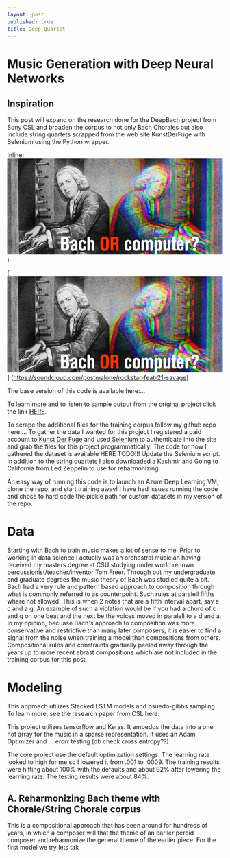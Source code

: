 ```yaml
---
layout: post
published: true
title: Deep Quartet
---
```

# Music Generation with Deep Neural Networks

## Inspiration 






This post will expand on the research done for the DeepBach project from Sony CSL and broaden the corpus to not only Bach Chorales but also include string quartets scrapped from the web site KunstDerFuge with Selenium using the Python wrapper.

Inline:
![alt text](/img/DeepBachImg1.jpg "Deep Bach")
)

[![IMAGE ALT TEXT HERE](/img/DeepBachImg1.jpg "Deep Bach")]
(https://soundcloud.com/postmalone/rockstar-feat-21-savage)

The base version of this code is available here:...

To learn more and to listen to sample output from the original project click the link [HERE](http://www.flow-machines.com/deepbach-polyphonic-music-generation-bach-chorales/).


To scrape the additional files for the training corpus follow my github repo here:...
To gather the data I wanted for this project I registered a paid account to [Kunst Der Fuge](http://kunstderfuge.com/) and used [Selenium](http://selenium-python.readthedocs.io/) to authenticate into the site and grab the files for this project programmatically. The code for how I gathered the dataset is available HERE TODO!!! Update the Selenium script. In addition to the string quartets I also downloaded a Kashmir and Going to California from Led Zeppelin to use for reharmonizing.

An easy way of running this code is to launch an Azure Deep Learning VM, clone the repo, and start training away! I have had issues running the code and chose to hard code the pickle path for custom datasets in my version of the repo.

# Data

Starting with Bach to train music makes a lot of sense to me. Prior to working in data science I actually was an orchestral musician having received my masters degree at CSU studying under world renown percussionist/teacher/inventor Tom Freer. Through out my undergraduate and graduate degrees the music theory of Bach was studied quite a bit. Bach had a very rule and pattern based approach to composition through what is commonly referred to as counterpoint. Such rules at paralell fifths where not allowed. This is when 2 notes that are a fifth interval apart, say a c and a g. An example of such a violation would be if you had a chord of c and g on one beat and the next be the voices moved in paralell to a d and a. In my opinion, becuase Bach's approach to composition was more conservative and restrictive than many later composers, it is easier to find a signal from the noise when training a model than compositions from others. Compositional rules and constraints gradually peeled away through the years up to more recent abrast compositions which are not included in the training corpus for this post.

# Modeling 

This approach utilizes Stacked LSTM models and psuedo-gibbs sampling. To learn more, see the research paper from CSL here:

This project utilizes tensorflow and Keras. It embedds the data into a one hot array for the music in a sparse representation. It uses an Adam Optimizer and ... erorr testing (db check cross entropy??)

The core project use the default optimization settings. The learning rate looked to high for me so I lowered it from .001 to .0009. The training results were hitting about 100% with the defaults and about 92% after lowering the learning rate. The testing results were about 84%.

## A. Reharmonizing Bach theme with Chorale/String Chorale corpus

This is a compositional approach that has been around for hundreds of years, in which a composer will that the theme of an eariler peroid composer and reharmonize the general theme of the earlier piece. For the first model we try lets tak
